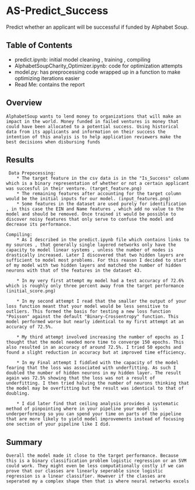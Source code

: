 # AS-Predict_Success
Predict whether an applicant will be successful if funded by Alphabet Soup.

## Table of Contents
* predict.ipynb: initial model cleaning , training , compiling
* AlphabetSoupCharity_Optimizer.ipynb: code for optimization attempts
* model.py: has preprocessing code wrapped up in a function to make optimizing iterations easier
* Read Me: contains the report

## Overview
    AlphabetSoup wants to lend money to organizations that will make an impact in the world. Money funded in failed ventures is money that could have been allocated to a potential success. Using historical data from its applicants and information on their success the intention of this analyis is to help application reviewers make the best decisions when disbursing funds

## Results
     Data Prepocessing:
        * The target feature in the csv data is in the "Is_Success" column which is a binary representation of whether or not a certain applicant was succesful in their venture. (target_feature.png)
        * The remaining features after accounting for the target column would be the initial inputs for our model. (input_features.png) 
        * Some features in the dataset are used purely for identification , in this case the EIN and Name features , which add no value to the model and should be removed. Once trained it would be possible to discover noisy features that only serve to confuse the model and decrease its performance.

    Compiling:
        * As I described in the predict.ipynb file which contains links to my sources , that generally single layered networks only have the capacity to model linear systems , unless the number of nodes is drastically increased. Later I discovered that two hidden layers are sufficient to model most problems. For this reason I decided to start of my model with two hidden layers and matched the number of hidden neurons with that of the features in the dataset 43.

        * In my very first attempt my model had a test accuracy of 72.6% which is roughly only three percent away from the target performance (initial_score.png)

        * In my second attempt I read that the smaller the output of your loss function meant that your model would be less sensitive to outliers. This formed the basis for testing a new loss function "Poisson" against the default "Binary-Crossentropy" function. This model performed worse but nearly identical to my first attempt at an accuracy of 72.5%.

        * My third attempt involved increasing the number of epochs as I thought that the model needed more time to converge 150 epochs. This also resulted in an accuracy of around 72.5%. I tried 50 epochs and found a slight reduction in accuracy but at improved time efficiency.

        * In my Final attempt I fiddled with the capacity of the model fearing that the loss was associated with underfitting. As such I doubled the number of hidden neurons in my hidden layer. The result again was 72.5% showing that the loss was not a result of underfitting. I then tried halving the number of neurons thinking that the model may be overfitting but the result was identical to that of doubling.

        * I did later find that ceiling analysis provides a systematic method of pinpointing where in your pipeline your model is underperforming so you can spend your time on parts of the pipeline that are more likely to yield model improvements instead of focusing one section of your pipeline like I did.

## Summary
    Overall the model made it close to the target performance. Because this is a binary classification problem logistic regression or an SVM could work. They might even be less computationally costly if we can prove that our classes are linearly seperable since logistic regression is a linear classifier. However if the classes are seperated my a complex shape then that is where neural networks excels




